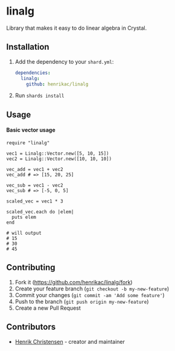 # linalg

Library that makes it easy to do linear algebra in Crystal.

## Installation

1. Add the dependency to your `shard.yml`:

   ```yaml
   dependencies:
     linalg:
       github: henrikac/linalg
   ```

2. Run `shards install`

## Usage

#### Basic vector usage
```crystal
require "linalg"

vec1 = Linalg::Vector.new([5, 10, 15])
vec2 = Linalg::Vector.new([10, 10, 10])

vec_add = vec1 + vec2
vec_add # => [15, 20, 25]

vec_sub = vec1 - vec2
vec_sub # => [-5, 0, 5]

scaled_vec = vec1 * 3

scaled_vec.each do |elem|
  puts elem
end

# will output
# 15
# 30
# 45
```

## Contributing

1. Fork it (<https://github.com/henrikac/linalg/fork>)
2. Create your feature branch (`git checkout -b my-new-feature`)
3. Commit your changes (`git commit -am 'Add some feature'`)
4. Push to the branch (`git push origin my-new-feature`)
5. Create a new Pull Request

## Contributors

- [Henrik Christensen](https://github.com/henrikac) - creator and maintainer
